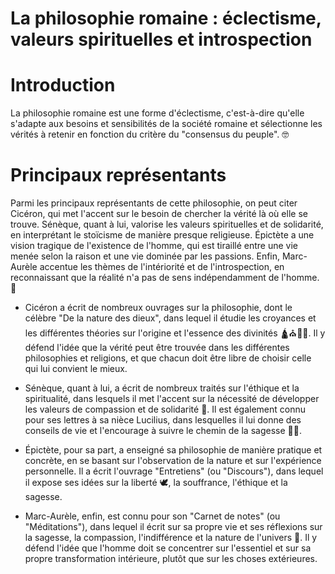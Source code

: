 # La philosophie romaine : éclectisme, valeurs spirituelles et introspection

# Introduction

La philosophie romaine est une forme d'éclectisme, c'est-à-dire qu'elle s'adapte aux besoins et sensibilités de la société romaine et sélectionne les vérités à retenir en fonction du critère du "consensus du peuple". 🤓

# Principaux représentants

Parmi les principaux représentants de cette philosophie, on peut citer Cicéron, qui met l'accent sur le besoin de chercher la vérité là où elle se trouve. Sénèque, quant à lui, valorise les valeurs spirituelles et de solidarité, en interprétant le stoïcisme de manière presque religieuse. Épictète a une vision tragique de l'existence de l'homme, qui est tiraillé entre une vie menée selon la raison et une vie dominée par les passions. Enfin, Marc-Aurèle accentue les thèmes de l'intériorité et de l'introspection, en reconnaissant que la réalité n'a pas de sens indépendamment de l'homme. 🧔

- Cicéron a écrit de nombreux ouvrages sur la philosophie, dont le célèbre "De la nature des dieux", dans lequel il étudie les croyances et les différentes théories sur l'origine et l'essence des divinités 🛕⛪🕌🕍. Il y défend l'idée que la vérité peut être trouvée dans les différentes philosophies et religions, et que chacun doit être libre de choisir celle qui lui convient le mieux.

- Sénèque, quant à lui, a écrit de nombreux traités sur l'éthique et la spiritualité, dans lesquels il met l'accent sur la nécessité de développer les valeurs de compassion et de solidarité 🤝. Il est également connu pour ses lettres à sa nièce Lucilius, dans lesquelles il lui donne des conseils de vie et l'encourage à suivre le chemin de la sagesse 🧘‍♀️.

- Épictète, pour sa part, a enseigné sa philosophie de manière pratique et concrète, en se basant sur l'observation de la nature et sur l'expérience personnelle. Il a écrit l'ouvrage "Entretiens" (ou "Discours"), dans lequel il expose ses idées sur la liberté 🕊, la souffrance, l'éthique et la sagesse.

- Marc-Aurèle, enfin, est connu pour son "Carnet de notes" (ou "Méditations"), dans lequel il écrit sur sa propre vie et ses réflexions sur la sagesse, la compassion, l'indifférence et la nature de l'univers 🌌. Il y défend l'idée que l'homme doit se concentrer sur l'essentiel et sur sa propre transformation intérieure, plutôt que sur les choses extérieures.
